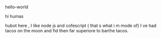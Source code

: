 hello-world

hi humas

hubot here , I like node js and cofescript ( that s what i m mode of)
I ve had tacos on the moon and fid then far superiore to barthe tacos.
